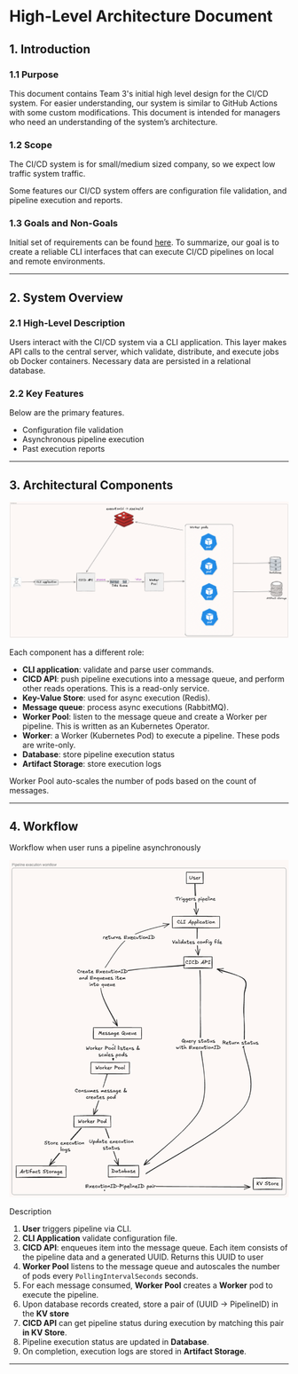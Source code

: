 # **High-Level Architecture Document**

## **1. Introduction**

### **1.1 Purpose**

This document contains Team 3's initial high level design for the CI/CD system.
For easier understanding, our system is similar to GitHub Actions with some custom modifications.
This document is intended for managers who need an understanding of the system’s architecture.

### **1.2 Scope**

The CI/CD system is for small/medium sized company, so we expect low traffic system traffic.

Some features our CI/CD system offers are configuration file validation, and pipeline execution and reports.

### **1.3 Goals and Non-Goals**

Initial set of requirements can be found [here](https://neu-seattle.gitlab.io/asd/sp25/web/main/project/requirements.html).
To summarize, our goal is to create a reliable CLI interfaces that can execute CI/CD pipelines on local and remote environments.

---

## **2. System Overview**

### **2.1 High-Level Description**

Users interact with the CI/CD system via a CLI application. This layer makes API calls to the central server, which validate, distribute, and execute jobs ob Docker containers.
Necessary data are persisted in a relational database.

### **2.2 Key Features**

Below are the primary features.

- Configuration file validation
- Asynchronous pipeline execution
- Past execution reports

---

## **3. Architectural Components**

![Diagram](./assets/updated-arch.png)

Each component has a different role:

- **CLI application**: validate and parse user commands.
- **CICD API**: push pipeline executions into a message queue, and perform other reads operations. This is a read-only service.
- **Key-Value Store**: used for async execution (Redis).
- **Message queue**: process async executions (RabbitMQ).
- **Worker Pool**: listen to the message queue and create a Worker per pipeline. This is written as an Kubernetes Operator.
- **Worker**: a Worker (Kubernetes Pod) to execute a pipeline. These pods are write-only.
- **Database**: store pipeline execution status
- **Artifact Storage**: store execution logs

Worker Pool auto-scales the number of pods based on the count of messages.

---

## **4. Workflow**

Workflow when user runs a pipeline asynchronously

![Diagram](./assets/workflow_run.png)

Description

1. **User** triggers pipeline via CLI.
2. **CLI Application** validate configuration file.
3. **CICD API**: enqueues item into the message queue. Each item consists of the pipeline data and a generated UUID. Returns this UUID to user
4. **Worker Pool** listens to the message queue and autoscales the number of pods every `PollingIntervalSeconds` seconds.
5. For each message consumed, **Worker Pool** creates a **Worker** pod to execute the pipeline.
6. Upon database records created, store a pair of (UUID -> PipelineID) in the **KV store**
7. **CICD API** can get pipeline status during execution by matching this pair **in KV Store**.
8. Pipeline execution status are updated in **Database**.
9. On completion, execution logs are stored in **Artifact Storage**.

---
